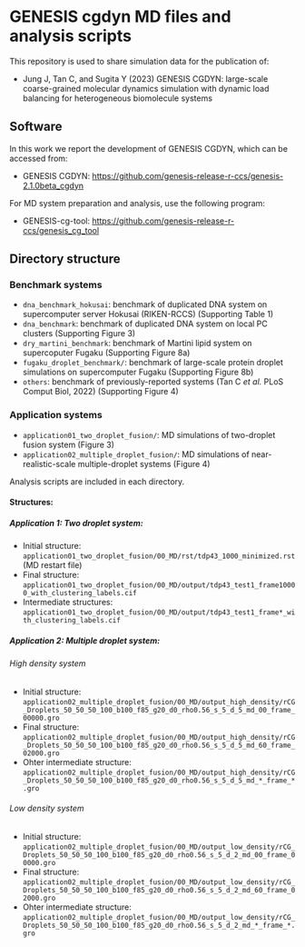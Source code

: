 # GENESIS cgdyn MD files and analysis scripts

This repository is used to share simulation data for the publication of:
- Jung J, Tan C, and Sugita Y (2023) GENESIS CGDYN: large-scale coarse-grained molecular dynamics simulation with dynamic load balancing for heterogeneous biomolecule systems

## Software

In this work we report the development of GENESIS CGDYN, which can be accessed from:
- GENESIS CGDYN: https://github.com/genesis-release-r-ccs/genesis-2.1.0beta_cgdyn

For MD system preparation and analysis, use the following program:
- GENESIS-cg-tool: https://github.com/genesis-release-r-ccs/genesis_cg_tool

## Directory structure

### Benchmark systems

- `dna_benchmark_hokusai`: benchmark of duplicated DNA system on supercomputer server Hokusai (RIKEN-RCCS) (Supporting Table 1)
- `dna_benchmark`: benchmark of duplicated DNA system on local PC clusters (Supporting Figure 3)
- `dry_martini_benchmark`: benchmark of Martini lipid system on supercoputer Fugaku (Supporting Figure 8a)
- `fugaku_droplet_benchmark/`: benchmark of large-scale protein droplet simulations on supercomputer Fugaku (Supporting Figure 8b)
- `others`: benchmark of previously-reported systems (Tan C _et al._ PLoS Comput Biol, 2022) (Supporting Figure 4)

### Application systems

- `application01_two_droplet_fusion/`: MD simulations of two-droplet fusion system (Figure 3)
- `application02_multiple_droplet_fusion/`: MD simulations of near-realistic-scale multiple-droplet systems (Figure 4)

Analysis scripts are included in each directory.

#### Structures:

##### Application 1: Two droplet system:

- Initial structure: `application01_two_droplet_fusion/00_MD/rst/tdp43_1000_minimized.rst` (MD restart file)
- Final structure: `application01_two_droplet_fusion/00_MD/output/tdp43_test1_frame10000_with_clustering_labels.cif`
- Intermediate structures: `application01_two_droplet_fusion/00_MD/output/tdp43_test1_frame*_with_clustering_labels.cif`


##### Application 2: Multiple droplet system:

###### High density system

- Initial structure: `application02_multiple_droplet_fusion/00_MD/output_high_density/rCG_Droplets_50_50_50_100_b100_f85_g20_d0_rho0.56_s_5_d_5_md_00_frame_00000.gro`
- Final structure: `application02_multiple_droplet_fusion/00_MD/output_high_density/rCG_Droplets_50_50_50_100_b100_f85_g20_d0_rho0.56_s_5_d_5_md_60_frame_02000.gro`
- Ohter intermediate structure: `application02_multiple_droplet_fusion/00_MD/output_high_density/rCG_Droplets_50_50_50_100_b100_f85_g20_d0_rho0.56_s_5_d_5_md_*_frame_*.gro`


###### Low density system

- Initial structure: `application02_multiple_droplet_fusion/00_MD/output_low_density/rCG_Droplets_50_50_50_100_b100_f85_g20_d0_rho0.56_s_5_d_2_md_00_frame_00000.gro`
- Final structure: `application02_multiple_droplet_fusion/00_MD/output_low_density/rCG_Droplets_50_50_50_100_b100_f85_g20_d0_rho0.56_s_5_d_2_md_60_frame_02000.gro`
- Ohter intermediate structure: `application02_multiple_droplet_fusion/00_MD/output_low_density/rCG_Droplets_50_50_50_100_b100_f85_g20_d0_rho0.56_s_5_d_2_md_*_frame_*.gro`

